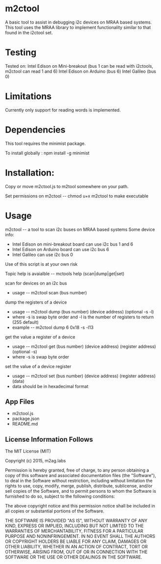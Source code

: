 m2ctool
============================
A basic tool to assist in debugging i2c devices on MRAA based systems. This tool uses the MRAA library to implement functionality
similar to that found in the i2ctool set. 

Testing 
============================
Tested on:
Intel Edison on Mini-breakout (bus 1 can be read with i2ctools, m2ctool can read 1 and 6)
Intel Edison on Arduino (bus 6)
Intel Galileo (bus 0)

Limitations
===========================
Currently only support for reading words is implemented.

Dependencies
===========================
This tool requires the minimist package. 

To install globally : 
	npm install -g minimist 


Installation:
==========================
Copy or move m2ctool.js to m2tool somewhere on your path. 

Set permissions on m2ctool -- chmod u+x m2ctool to make executable
 
Usage
=========================
m2ctool -- a tool to scan i2c buses on MRAA based systems
Some device info:
- Intel Edison on mini-breakout board can use i2c bus 1 and 6
- Intel Edison on Arduino board can use i2c bus 6
- Intel Galileo can use i2c bus 0

Use of this script is at your own risk

Topic help is avaialble -- mctools help (scan|dump|get|set)

scan for devices on an i2c bus
- usage -- m2ctool scan (bus number)

dump  the registers of a device
- usage -- m2ctool dump (bus number) (device address) (optional -s -l)
- where -s is swap byte order and -l is the number of registers to return (255 default)
- example -- m2ctool dump 6 0x18 -s -l13

get the value a register of a device
- usage -- m2ctool get (bus number) (device address) (register address) (optional -s)
- where -s is swap byte order

set the value of a device register
- usage -- m2ctool set (bus number) (device address) (register address) (data)
- data should be in hexadecimal format


 App Files
---------------------------
* m2ctool.js
* package.json
* README.md

License Information Follows
---------------------------
The MIT License (MIT)

Copyright (c) 2015, m2ag.labs

Permission is hereby granted, free of charge, to any person obtaining a copy
of this software and associated documentation files (the "Software"), to deal
in the Software without restriction, including without limitation the rights
to use, copy, modify, merge, publish, distribute, sublicense, and/or sell
copies of the Software, and to permit persons to whom the Software is
furnished to do so, subject to the following conditions:

The above copyright notice and this permission notice shall be included in
all copies or substantial portions of the Software.

THE SOFTWARE IS PROVIDED "AS IS", WITHOUT WARRANTY OF ANY KIND, EXPRESS OR
IMPLIED, INCLUDING BUT NOT LIMITED TO THE WARRANTIES OF MERCHANTABILITY,
FITNESS FOR A PARTICULAR PURPOSE AND NONINFRINGEMENT. IN NO EVENT SHALL THE
AUTHORS OR COPYRIGHT HOLDERS BE LIABLE FOR ANY CLAIM, DAMAGES OR OTHER
LIABILITY, WHETHER IN AN ACTION OF CONTRACT, TORT OR OTHERWISE, ARISING FROM,
OUT OF OR IN CONNECTION WITH THE SOFTWARE OR THE USE OR OTHER DEALINGS IN
THE SOFTWARE.
